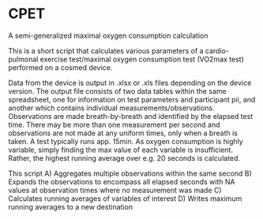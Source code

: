 # CPET
A semi-generalized maximal oxygen consumption calculation

This is a short script that calculates various parameters of a cardio-pulmonal exercise test/maximal oxygen consumption test (VO2max test) performed on a cosmed device. 

Data from the device is output in .xlsx or .xls files depending on the device version. The output file consists of two data tables within the same spreadsheet, one for information on test parameters and participant pii, and another which contains individual measurements/observations. Observations are made breath-by-breath and identified by the elapsed test time. There may be more than one measurement per second and observations are not made at any uniform times, only when a breath is taken. A test typically runs app. 15min. 
As oxygen consumption is highly variable, simply finding the max value of each variable is insufficient. Rather, the highest running average over e.g. 20 seconds is calculated. 

This script
A) Aggregates multiple observations within the same second
B) Expands the observations to encompass all elapsed seconds with NA values at observation times where no measurement was made
C) Calculates running averages of variables of interest
D) Writes maximum running averages to a new destination
